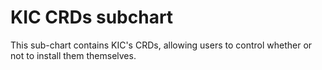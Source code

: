 # KIC CRDs subchart

This sub-chart contains KIC's CRDs, allowing users to control whether or not to install them themselves.

